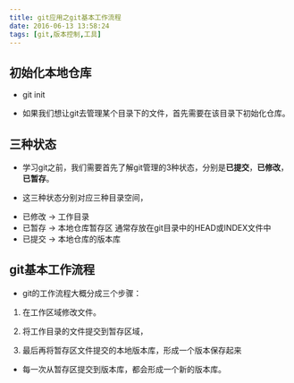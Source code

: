```yaml
---
title: git应用之git基本工作流程
date: 2016-06-13 13:58:24
tags: [git,版本控制,工具]
---
```


##	初始化本地仓库

*	git init

*	如果我们想让git去管理某个目录下的文件，首先需要在该目录下初始化仓库。

##	三种状态

-	学习git之前，我们需要首先了解git管理的3种状态，分别是**已提交**，**已修改**，**已暂存**。

-	这三种状态分别对应三种目录空间，

*	已修改 ->  工作目录
*	已暂存 ->	本地仓库暂存区 通常存放在git目录中的HEAD或INDEX文件中
*	已提交 ->  本地仓库的版本库

##	git基本工作流程

<!-- more -->
*	git的工作流程大概分成三个步骤：

1.	在工作区域修改文件。

2.	将工作目录的文件提交到暂存区域，

3.	最后再将暂存区文件提交的本地版本库，形成一个版本保存起来

*	每一次从暂存区提交到版本库，都会形成一个新的版本库。
